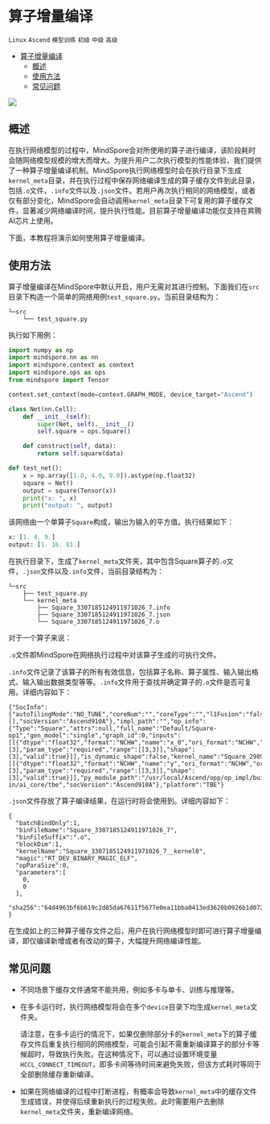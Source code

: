 # 算子增量编译

`Linux` `Ascend` `模型训练` `初级` `中级` `高级`

<!-- TOC -->

- [算子增量编译](#算子增量编译)
    - [概述](#概述)
    - [使用方法](#使用方法)
    - [常见问题](#常见问题)

<!-- /TOC -->

<a href="https://gitee.com/mindspore/docs/blob/r1.2/tutorials/training/source_zh_cn/advanced_use/incremental_operator_build.md" target="_blank"><img src="../_static/logo_source.png"></a>

## 概述

在执行网络模型的过程中，MindSpore会对所使用的算子进行编译，该阶段耗时会随网络模型规模的增大而增大。为提升用户二次执行模型的性能体验，我们提供了一种算子增量编译机制。MindSpore执行网络模型时会在执行目录下生成`kernel_meta`目录，并在执行过程中保存网络编译生成的算子缓存文件到此目录，包括`.o`文件，`.info`文件以及`.json`文件。若用户再次执行相同的网络模型，或者仅有部分变化，MindSpore会自动调用`kernel_meta`目录下可复用的算子缓存文件，显著减少网络编译时间，提升执行性能。目前算子增量编译功能仅支持在昇腾AI芯片上使用。

下面，本教程将演示如何使用算子增量编译。

## 使用方法

算子增量编译在MindSpore中默认开启，用户无需对其进行控制。下面我们在`src`目录下构造一个简单的网络用例`test_square.py`。当前目录结构为：

```text
└─src
    └── test_square.py
```

执行如下用例：

```python
import numpy as np
import mindspore.nn as nn
import mindspore.context as context
import mindspore.ops as ops
from mindspore import Tensor

context.set_context(mode=context.GRAPH_MODE, device_target="Ascend")

class Net(nn.Cell):
    def __init__(self):
        super(Net, self).__init__()
        self.square = ops.Square()

    def construct(self, data):
        return self.square(data)

def test_net():
    x = np.array([1.0, 4.0, 9.0]).astype(np.float32)
    square = Net()
    output = square(Tensor(x))
    print("x: ", x)
    print("output: ", output)


```

该网络由一个单算子`Square`构成，输出为输入的平方值。执行结果如下：

```python
x: [1. 4. 9.]
output: [1. 16. 81.]
```

在执行目录下，生成了`kernel_meta`文件夹，其中包含Square算子的`.o`文件，`.json`文件以及`.info`文件，当前目录结构为：

```text
└─src
    ├── test_square.py
    └── kernel_meta
        ├── Square_3307185124911971026_7.info
        ├── Square_3307185124911971026_7.json
        └── Square_3307185124911971026_7.o
```

对于一个算子来说：

`.o`文件即MindSpore在网络执行过程中对该算子生成的可执行文件。

`.info`文件记录了该算子的所有有效信息，包括算子名称、算子属性、输入输出格式、输入输出数据类型等等。`.info`文件用于查找并确定算子的`.o`文件是否可复用。详细内容如下：

```text
{"SocInfo":{"autoTilingMode":"NO_TUNE","coreNum":"","coreType":"","l1Fusion":"false","l2Fusion":"false","l2Mode":"2","op_debug_level":"","op_impl_mode":"","op_impl_mode_list":[],"socVersion":"Ascend910A"},"impl_path":"","op_info":{"Type":"Square","attrs":null,"full_name":"Default/Square-op1","gen_model":"single","graph_id":0,"inputs":[[{"dtype":"float32","format":"NCHW","name":"x_0","ori_format":"NCHW","ori_shape":[3],"param_type":"required","range":[[3,3]],"shape":[3],"valid":true}]],"is_dynamic_shape":false,"kernel_name":"Square_2989580383048251395_7","module_name":"impl.square","name":"square","outputs":[[{"dtype":"float32","format":"NCHW","name":"y","ori_format":"NCHW","ori_shape":[3],"param_type":"required","range":[[3,3]],"shape":[3],"valid":true}]],"py_module_path":"/usr/local/Ascend/opp/op_impl/built-in/ai_core/tbe","socVersion":"Ascend910A"},"platform":"TBE"}
```

`.json`文件存放了算子编译结果，在运行时将会使用到。详细内容如下：

```text
{
  "batchBindOnly":1,
  "binFileName":"Square_3307185124911971026_7",
  "binFileSuffix":".o",
  "blockDim":1,
  "kernelName":"Square_3307185124911971026_7__kernel0",
  "magic":"RT_DEV_BINARY_MAGIC_ELF",
  "opParaSize":0,
  "parameters":[
    0,
    0
  ],
  "sha256":"64d4963bf6b619c2d85da67611f5677e0ea11bba0413ed3620b0926b1d072a1a"
}
```

在生成如上的三种算子缓存文件之后，用户在执行网络模型时即可进行算子增量编译，即仅编译新增或者有改动的算子，大幅提升网络编译性能。

## 常见问题

- 不同场景下缓存文件通常不能共用，例如多卡与单卡、训练与推理等。

- 在多卡运行时，执行网络模型将会在多个`device`目录下均生成`kernel_meta`文件夹。

  请注意，在多卡运行的情况下，如果仅删除部分卡的`kernel_meta`下的算子缓存文件后重复执行相同的网络模型，可能会引起不需重新编译算子的部分卡等候超时，导致执行失败。在这种情况下，可以通过设置环境变量`HCCL_CONNECT_TIMEOUT`，即多卡间等待时间来避免失败，但该方式耗时等同于全部删除缓存重新编译。

- 如果在网络编译的过程中打断进程，有概率会导致`kernel_meta`中的缓存文件生成错误，并使得后续重新执行的过程失败。此时需要用户去删除`kernel_meta`文件夹，重新编译网络。
